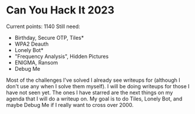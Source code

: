 # Can You Hack It 2023
Current points: 1140
Still need:
- Birthday, Secure OTP, Tiles*
- WPA2 Deauth
- Lonely Bot*
- "Frequency Analysis", Hidden Pictures
- ENIGMA, Ransom
- Debug Me

Most of the challenges I've solved I already see writeups for (although I don't use any when I solve them myself). I will be doing writeups for those I have not seen yet. The ones I have starred are the next things on my agenda that I will do a writeup on. My goal is to do Tiles, Lonely Bot, and maybe Debug Me if I really want to cross over 2000.
